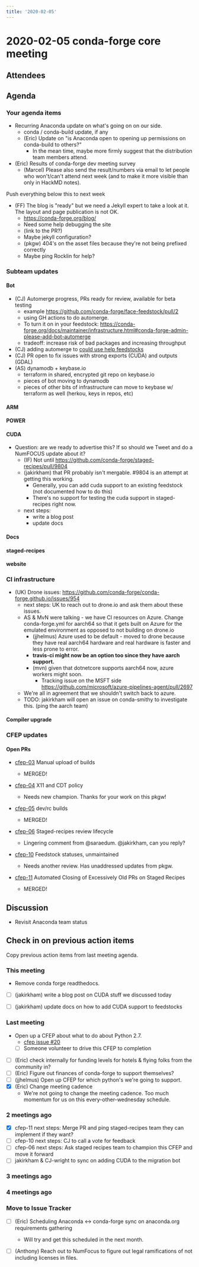 ```yaml
---
title: '2020-02-05'
---
```

# 2020-02-05 conda-forge core meeting 


## Attendees

## Agenda

### Your agenda items

* Recurring Anaconda update on what's going on on our side.
    * conda / conda-build update, if any
    * (Eric) Update on "is Anaconda open to opening up permissions on conda-build to others?"
        * In the mean time, maybe more firmly suggest that the distribution team members attend.
* (Eric) Results of conda-forge dev meeting survey
    * (Marcel) Please also send the result/numbers via email to let people who won't/can't attend next week (and to make it more visible than only in HackMD notes).

Push everything below this to next week
* (FF) The blog is "ready" but we need a Jekyll expert to take a look at it.
  The layout and page publication is not OK.
    * https://conda-forge.org/blog/
    * Need some help debugging the site
    * (link to the PR?)
    * Maybe jekyll configuration?
    * (pkgw) 404's on the asset files because they're not being prefixed correctly
    * Maybe ping Rocklin for help?

### Subteam updates

#### Bot
* (CJ) Automerge progress, PRs ready for review, available for beta testing
    * example https://github.com/conda-forge/face-feedstock/pull/2
    * using GH actions to do automerge.
    * To turn it on in your feedstock: https://conda-forge.org/docs/maintainer/infrastructure.html#conda-forge-admin-please-add-bot-automerge
    * tradeoff: increase risk of bad packages and increasing throughput
* (CJ) adding automerge to [could use help feedstocks](https://github.com/regro/cf-graph-countyfair/blob/master/status/could_use_help.json)
* (CJ) PR open to fix issues with strong exports (CUDA) and outputs (GDAL)
* (AS) dynamodb + keybase.io
    * terraform in shared, encrypted git repo on keybase.io
    * pieces of bot moving to dynamodb
    * pieces of other bits of infrastructure can move to keybase w/ terraform as well (herkou, keys in repos, etc)

#### ARM

#### POWER

#### CUDA

* Question: are we ready to advertise this? If so should we Tweet and do a NumFOCUS update about it?
    * (IF) Not until https://github.com/conda-forge/staged-recipes/pull/9804
    * (jakirkham) that PR probably isn't mergable. #9804 is an attempt at getting this working.
        * Generally, you can add cuda support to an existing feedstock (not documented how to do this)
        * There's no support for testing the cuda support in staged-recipes right now.
    * next steps:
        * write a blog post
        * update docs

#### Docs

#### staged-recipes

#### website

### CI infrastructure

* (UK) Drone issues: https://github.com/conda-forge/conda-forge.github.io/issues/954
    * next steps: UK to reach out to drone.io and ask them about these issues.
    * AS & MvN were talking - we have CI resources on Azure. Change conda-forge.yml for aarch64 so that it gets built on Azure for the emulated environment as opposed to not building on drone.io 
        * (jjhelmus) Azure used to be default - moved to drone because they have real aarch64 hardware and real hardware is faster and less prone to error. 
        * **travis-ci might now be an option too since they have aarch support.**
        * (mvn) given that dotnetcore supports aarch64 now, azure workers might soon.
            * Tracking issue on the MSFT side https://github.com/microsoft/azure-pipelines-agent/pull/2697
    * We're all in agreement that we shouldn't switch back to azure.
    * TODO: jakirkham will open an issue on conda-smithy to investigate this. (ping the aarch team)

#### Compiler upgrade

### CFEP updates

#### Open PRs

* [cfep-03](https://github.com/conda-forge/conda-forge-enhancement-proposals/pull/5) Manual upload of builds
    * MERGED!


* [cfep-04](https://github.com/conda-forge/conda-forge-enhancement-proposals/pull/7) X11 and CDT policy
    * Needs new champion. Thanks for your work on this pkgw!


* [cfep-05](https://github.com/conda-forge/conda-forge-enhancement-proposals/pull/3) dev/rc builds
    * MERGED!


* [cfep-06](https://github.com/conda-forge/conda-forge-enhancement-proposals/pull/9) Staged-recipes review lifecycle
    * Lingering comment from @saraedum. @jakirkham, can you reply?


* [cfep-10](https://github.com/conda-forge/conda-forge-enhancement-proposals/pull/15) Feedstock statuses, unmaintained
    * Needs another review. Has unaddressed updates from pkgw.


* [cfep-11](https://github.com/conda-forge/cfep/pull/18) Automated Closing of Excessively Old PRs on Staged Recipes
    * MERGED!


## Discussion
* Revisit Anaconda team status

## Check in on previous action items
Copy previous action items from last meeting agenda.

### This meeting
* Remove conda forge readthedocs.
* [ ] (jakirkham) write a blog post on CUDA stuff we discussed today
* [ ] (jakirkham) update docs on how to add CUDA support to feedstocks



### Last meeting
* Open up a CFEP about what to do about Python 2.7.
    * [cfep issue #20](https://github.com/conda-forge/cfep/issues/20)
    * [ ] Someone volunteer to drive this CFEP to completion
* [ ] (Eric) check internally for funding levels for hotels & flying folks from the community in?
* [ ] (Eric) Figure out finances of conda-forge to support themselves?
* [ ] (jjhelmus) Open up CFEP for which python's we're going to support.
* [x] (Eric) Change meeting cadence
    * We're not going to change the meeting cadence. Too much momentum for us on this every-other-wednesday schedule.

### 2 meetings ago
* [x] cfep-11 next steps: Merge PR and ping staged-recipes team they can implement if they want?
* [ ] cfep-10 next steps: CJ to call a vote for feedback
* [ ] cfep-06 next steps: Ask staged recipes team to champion this CFEP and move it forward
* [ ] jakirkham & CJ-wright to sync on adding CUDA to the migration bot

### 3 meetings ago

### 4 meetings ago


### Move to Issue Tracker

* [ ] (Eric) Scheduling Anaconda <-> conda-forge sync on anaconda.org requirements gathering
    * Will try and get this scheduled in the next month.
* [ ] (Anthony) Reach out to NumFocus to figure out legal ramifications of not including licenses in files.


